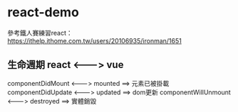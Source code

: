 # react-demo

參考鐵人賽練習react：https://ithelp.ithome.com.tw/users/20106935/ironman/1651

生命週期  react <---> vue 
------------------------
componentDidMount <---> mounted ==> 元素已被掛載
componentDidUpdate <---> updated ==> dom更新
componentWillUnmount <---> destroyed ==> 實體銷毀